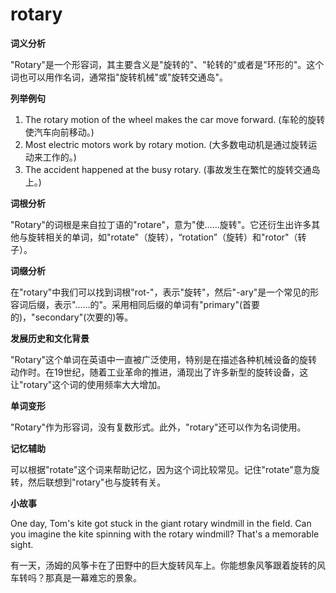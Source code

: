 # rotary

**词义分析**

  

"Rotary"是一个形容词，其主要含义是"旋转的"、"轮转的"或者是"环形的"。这个词也可以用作名词，通常指"旋转机械"或"旋转交通岛"。

  

**列举例句**

  

1.  The rotary motion of the wheel makes the car move forward. (车轮的旋转使汽车向前移动。)
2.  Most electric motors work by rotary motion. (大多数电动机是通过旋转运动来工作的。)
3.  The accident happened at the busy rotary. (事故发生在繁忙的旋转交通岛上。)

  

**词根分析**

  

"Rotary"的词根是来自拉丁语的"rotare"，意为"使……旋转"。它还衍生出许多其他与旋转相关的单词，如"rotate"（旋转），“rotation”（旋转）和"rotor"（转子）。

  

**词缀分析**

  

在"rotary"中我们可以找到词根"rot-"，表示"旋转"，然后"-ary"是一个常见的形容词后缀，表示"......的"。采用相同后缀的单词有"primary"(首要的)，"secondary"(次要的)等。

  

**发展历史和文化背景**

  

"Rotary"这个单词在英语中一直被广泛使用，特别是在描述各种机械设备的旋转动作时。在19世纪，随着工业革命的推进，涌现出了许多新型的旋转设备，这让"rotary"这个词的使用频率大大增加。

  

**单词变形**

  

"Rotary"作为形容词，没有复数形式。此外，"rotary"还可以作为名词使用。

  

**记忆辅助**

  

可以根据"rotate"这个词来帮助记忆，因为这个词比较常见。记住"rotate"意为旋转，然后联想到"rotary"也与旋转有关。

  

**小故事**

  

One day, Tom's kite got stuck in the giant rotary windmill in the field. Can you imagine the kite spinning with the rotary windmill? That's a memorable sight.

  

有一天，汤姆的风筝卡在了田野中的巨大旋转风车上。你能想象风筝跟着旋转的风车转吗？那真是一幕难忘的景象。
